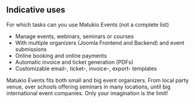 ## Indicative uses

For which tasks can you use Matukio Events (not a complete list)

* Manage events, webinars, seminars or courses
* With multiple organizers (Joomla Frontend and Backend) and event submissions
* Online booking and online payments
* Automatic invoice and ticket generation (PDFs)
* Customizable email-, ticket-, invoice-, export- templates
 
Matukio Events fits both small and big event organizers. From local party venue, over schools offering seminars in many locations, until big international event companies. Only your imagination is the limit!

